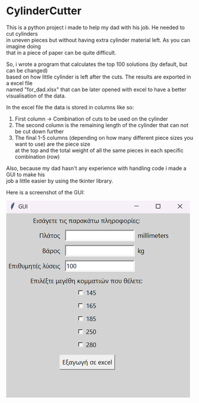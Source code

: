 # CylinderCutter

This is a python project i made to help my dad with his job. He needed to cut cylinders  
in uneven pieces but without having extra cylinder material left. As you can imagine doing  
that in a piece of paper can be quite difficult.  
  
So, i wrote a program that calculates the top 100 solutions (by default, but can be changed)  
based on how little cylinder is left after the cuts. The results are exported in a excel file  
named "for_dad.xlsx" that can be later opened with excel to have a better visualisation of the data.  
  
In the excel file the data is stored in columns like so:  
1. First column -> Combination of cuts to be used on the cylinder
2. The second column is the remaining length of the cylinder that can not be cut down further
3. The final 1-5 columns (depending on how many different piece sizes you want to use) are the piece size  
   at the top and the total weight of all the same pieces in each specific combination (row)  
      
Also, because my dad hasn't any experience with handling code i made a GUI to make his  
job a little easier by using the tkinter library.  
  
Here is a screenshot of the GUI:  
  
![GUI Screenshot](gui_screenshot.png)
  


